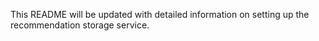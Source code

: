 This README will be updated with detailed information on setting up the recommendation storage service.
